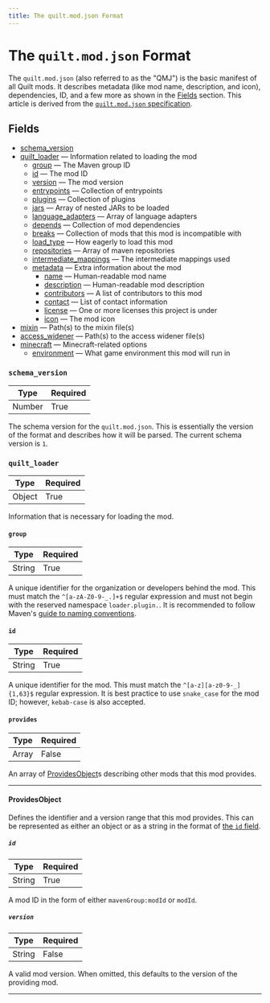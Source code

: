 ```yaml
---
title: The quilt.mod.json Format
---
```


# The `quilt.mod.json` Format
The `quilt.mod.json` (also referred to as the "QMJ") is the basic manifest of all Quilt mods. It describes metadata (like mod name, description, and icon), dependencies, ID, and a few more as shown in the [Fields](#fields) section. This article is derived from the [`quilt.mod.json` specification](https://github.com/QuiltMC/rfcs/blob/main/specification/0002-quilt.mod.json.md).

## Fields

* [schema_version](#schemaversion)
* [quilt_loader](#quiltloader) — Information related to loading the mod
  * [group](#group) — The Maven group ID
  * [id](#id) — The mod ID
  * [version](#version) — The mod version
  * [entrypoints](#entrypoints) — Collection of entrypoints
  * [plugins](#plugins) — Collection of plugins
  * [jars](#jars) — Array of nested JARs to be loaded
  * [language_adapters](#languageadapters) — Array of language adapters
  * [depends](#depends) — Collection of mod dependencies
  * [breaks](#breaks) — Collection of mods that this mod is incompatible with
  * [load_type](#load-type) — How eagerly to load this mod
  * [repositories](#repositories) — Array of maven repositories
  * [intermediate_mappings](#intermediatemappings) — The intermediate mappings used
  * [metadata](#metadata) — Extra information about the mod
    * [name](#name) — Human-readable mod name
    * [description](#description) — Human-readable mod description
    * [contributors](#contributors) — A list of contributors to this mod
    * [contact](#contact) — List of contact information
    * [license](#license) — One or more licenses this project is under
    * [icon](#icon) — The mod icon
* [mixin](#mixin) — Path(s) to the mixin file(s)
* [access_widener](#accesswidener) — Path(s) to the access widener file(s)
* [minecraft](#minecraft) — Minecraft-related options
  * [environment](#environment) — What game environment this mod will run in

### `schema_version`
| Type   | Required |
|--------|----------|
| Number | True     |
The schema version for the `quilt.mod.json`. This is essentially the version of the format and describes how it will be parsed. The current schema version is `1`.

### `quilt_loader`
| Type   | Required |
|--------|----------|
| Object | True     |
Information that is necessary for loading the mod.

#### `group`
| Type   | Required |
|--------|----------|
| String | True     |
A unique identifier for the organization or developers behind the mod. This must match the `^[a-zA-Z0-9-_.]+$` regular expression and must not begin with the reserved namespace `loader.plugin.`. It is recommended to follow Maven's [guide to naming conventions](https://maven.apache.org/guides/mini/guide-naming-conventions.html).

#### `id`
| Type   | Required |
|--------|----------|
| String | True     |
A unique identifier for the mod. This must match the `^[a-z][a-z0-9-_]{1,63}$` regular expression. It is best practice to use `snake_case` for the mod ID; however, `kebab-case` is also accepted.

#### `provides`
| Type  | Required |
|-------|----------|
| Array | False    |
An array of [ProvidesObject](#providesobject)s describing other mods that this mod provides.

---

#### ProvidesObject
Defines the identifier and a version range that this mod provides. This can be represented as either an object or as a string in the format of [the `id` field](#id-1).

##### `id`
| Type   | Required |
|--------|----------|
| String | True     |
A mod ID in the form of either `mavenGroup:modId` or `modId`.

##### `version`
| Type   | Required |
|--------|----------|
| String | False    |
A valid mod version. When omitted, this defaults to the version of the providing mod.

---

